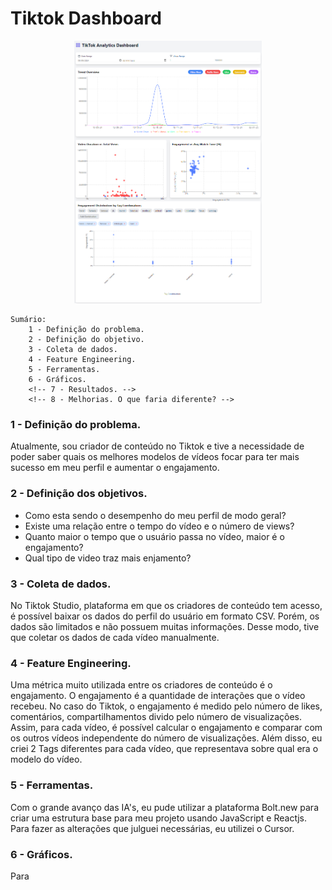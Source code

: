 # Tiktok Dashboard

<div align="center">
  <img src="Images/dashboard.png" alt="Dashboard do TikTok Analytics" width="300">
</div>

    Sumário:
        1 - Definição do problema.
        2 - Definição do objetivo.
        3 - Coleta de dados.
        4 - Feature Engineering.
        5 - Ferramentas.
        6 - Gráficos.
        <!-- 7 - Resultados. -->
        <!-- 8 - Melhorias. O que faria diferente? -->

###  1 - Definição do problema.

Atualmente, sou criador de conteúdo no Tiktok e tive a necessidade de poder saber quais os melhores modelos de vídeos focar para ter mais sucesso em meu perfil e aumentar o engajamento.

###  2 - Definição dos objetivos.

- Como esta sendo o desempenho do meu perfil de modo geral?
- Existe uma relação entre o tempo do vídeo e o número de views?
- Quanto maior o tempo que o usuário passa no vídeo, maior é o engajamento?
- Qual tipo de video traz mais enjamento?

###  3 - Coleta de dados.

No Tiktok Studio, plataforma em que os criadores de conteúdo tem acesso, é possível baixar os dados do perfil do usuário em formato CSV. Porém, os dados são limitados e não possuem muitas informações. Desse modo, tive que coletar os dados de cada vídeo manualmente.
    
###  4 - Feature Engineering.

Uma métrica muito utilizada entre os criadores de conteúdo é o engajamento. O engajamento é a quantidade de interações que o vídeo recebeu. No caso do Tiktok, o engajamento é medido pelo número de likes, comentários, compartilhamentos divido pelo número de visualizações. Assim, para cada vídeo, é possível calcular o engajamento e comparar com os outros vídeos independente do número de visualizações.
Além disso, eu criei 2 Tags diferentes para cada vídeo, que representava sobre qual era o modelo do vídeo.
    
###  5 - Ferramentas.

Com o grande avanço das IA's, eu pude utilizar a plataforma Bolt.new para criar uma estrutura base para meu projeto usando JavaScript e Reactjs. Para fazer as alterações que julguei necessárias, eu utilizei o Cursor.

###  6 - Gráficos.

Para 

<!-- ###  7 - Melhorias. O que faria diferente? -->

<!-- ###  8 - Resultados. -->
    




